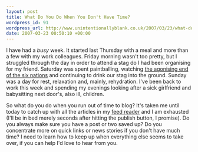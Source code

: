 ```yaml
--- 
layout: post
title: What Do You Do When You Don't Have Time?
wordpress_id: 91
wordpress_url: http://www.unintentionallyblank.co.uk/2007/03/23/what-do-you-do-when-you-dont-have-time/
date: 2007-03-23 00:50:10 +00:00
---
```

<p>I have had a <em>busy</em> week. It started last Thursday with a meal and more than a few with my work colleagues. Friday morning wasn't too pretty, but I struggled through the day in order to attend a stag do I had been organising for my friend. Saturday was spent paintballing, watching <a href="http://news.bbc.co.uk/sport1/hi/rugby_union/6454287.stm">the agonising end of the six nations</a> and continuing to drink our stag into the ground. Sunday was a day for rest, relaxation and, mainly, rehydration. I've been back to work this week and spending my evenings looking after a sick girlfriend and babysitting next door's, also ill, children.</p>

<p>So what do you do when you run out of time to blog? It's taken me until today to catch up with all the articles in my <a href="http://reader.google.com">feed reader</a> and I am exhausted (I'll be in bed merely seconds after hitting the publish button, I promise). Do you always make sure you have a post or two saved up? Do you concentrate more on quick links or news stories if you don't have much time? I need to learn how to keep up when everything else seems to take over, if you can help I'd love to hear from you.</p>
